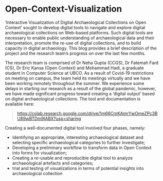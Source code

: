 # Open-Context-Visualization

‘Interactive Visualization of Digital Archaeological Collections on Open Context’ sought to develop digital tools to navigate and explore digital archaeological collections on Web-based platforms. Such digital tools are necessary to enable public understanding of archaeological data and their interpretation, promote the re-use of digital collections, and to build capacity in digital archaeology. This blog provides a brief description of the project and the research team’s progress on over the last few months. 

The research team is comprised of Dr Neha Gupta (CCGS), Dr Fatemah Fard (CS), Dr Eric Kansa (Open Context) and Mohammad Hadi, a graduate student in Computer Science at UBCO. As a result of Covid-19 restrictions on meeting on campus, the team held its meetings virtually and we have been working remotely throughout the summer. We experience some delays in starting our research as a result of the global pandemic, however, we have made significant progress toward creating a ‘digital output’ based on digital archaeological collections. The tool and documentation is available here:
> https://colab.research.google.com/drive/1m66CmKAmrYwOmeZPc3BU89wBTDm9IABX?usp=sharing

Creating a well-documented digital tool involved four phases, namely:
- Identifying an appropriate, interesting archaeological dataset and selecting specific archaeological categories to further investigate;
- Developing a preliminary workflow to transform data in Open Context into forms for visualization;
- Creating a re-usable and reproducible digital tool to analyze archaeological artefacts and categories;
- trial and testing of visualizations in terms of potential insights into archaeological collection
